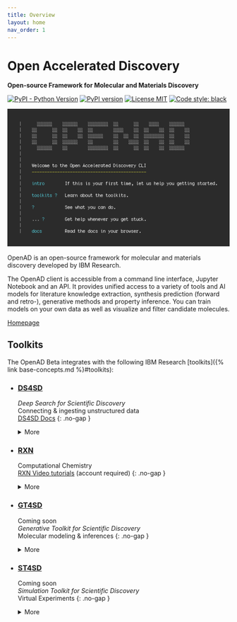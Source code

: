 ```yaml
---
title: Overview
layout: home
nav_order: 1
---
```


# Open Accelerated Discovery

**Open-source Framework for Molecular and Materials Discovery**

[![PyPI - Python Version](https://img.shields.io/pypi/pyversions/openad)](https://pypi.org/project/openad/)
[![PyPI version](https://img.shields.io/pypi/v/openad)](https://pypi.org/project/openad/)
[![License MIT](https://img.shields.io/github/license/acceleratedscience/open-ad-toolkit)](https://opensource.org/licenses/MIT)
[![Code style: black](https://img.shields.io/badge/code%20style-black-000000.svg)](https://github.com/psf/black)

<!-- [![Docs](https://img.shields.io/badge/website-live-brightgreen)](https://github.com/acceleratedscience/open-ad-toolkit) -->

![Landing](assets/screenshot-landing.png)

<!-- description -->

OpenAD is an open-source framework for molecular and materials discovery developed by IBM Research.

The OpenAD client is accessible from a command line interface, Jupyter Notebook and an API. It provides unified access to a variety of tools and AI models for literature knowledge extraction, synthesis prediction (forward and retro-), generative methods and property inference. You can train models on your own data as well as visualize and filter candidate molecules.

<!-- /description -->

[Homepage](https://accelerate.science/projects/openad)

## Toolkits

The OpenAD Beta integrates with the following IBM Research [toolkits]({% link base-concepts.md %}#toolkits):

- ### [DS4SD](https://ds4sd.github.io/)

  _Deep Search for Scientific Discovery_<br>
  Connecting & ingesting unstructured data<br>
  [DS4SD Docs](https://ds4sd.github.io/deepsearch-toolkit/)
  {: .no-gap }
  <details markdown="block">
  <summary>More</summary>
  <div>
      <p>The Deep Search toolkit uses AI to convert unstructured PDF documents into structured JSON files and enables you to automate knowledge extraction.</p>
      <p>You can use it for both public and proprietary documents.</p>
  </div>
  </details>

- ### [RXN](https://rxn.res.ibm.com/)

  Computational Chemistry<br>
  [RXN Video tutorials](https://rxn.app.accelerate.science/rxn/learn) (account required)
  {: .no-gap }
  <details markdown="block">
  <summary>More</summary>
  <div>
      <p>The Reaction toolkit uses AI to predict chemical reactions, retrosynthesis pathways and experimental procedures.</p>
      <p>You can train AI models to build intelligence in your specific chemistry domain, and scale your analysis and model training while securing your data using features of the Discovery Platform.</p>
  </div>
  </details>

- ### [GT4SD](https://github.com/GT4SD/gt4sd-core)

  <span class="mini-label">Coming soon</span><br>
  _Generative Toolkit for Scientific Discovery_<br>
  Molecular modeling & inferences
  {: .no-gap }
  <details markdown="block">
  <summary>More</summary>
  <div>
      The Generative Toolkit accelerates hypothesis generation in the scientific discovery process. It provides a library for making state-of-the-art generative AI models easier to use.
  </div>
  </details>

- ### [ST4SD](https://st4sd.github.io/overview/)

  <span class="mini-label">Coming soon</span><br>
  _Simulation Toolkit for Scientific Discovery_<br>
  Virtual Experiments
  {: .no-gap }
  <details markdown="block">
  <summary>More</summary>
  <div>
      <p>The Simulation Toolkit simplifies the development, execution and dissemination of virtual experiments.</p>
      <p>A virtual experiment is an application workflow which measures one or more characteristics of one or more input systems. It is the computational analog of a lab experiment.</p>
  </div>
  </details>
